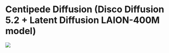 # Centipede Diffusion (Disco Diffusion 5.2 + Latent Diffusion LAION-400M model)

[![][colab]][colab-cin]

[colab]: https://colab.research.google.com/assets/colab-badge.svg
[colab-cin]: https://colab.research.google.com/github/turig-systems/centipede-diffusion/blob/main/Centipede_Diffusion.ipynb

